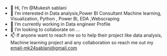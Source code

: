- 👋 Hi, I’m @Mukesh sablani
- 👀 I’m interested in Data analysis,Power BI Consultant Machine learning, Visualization, Python , Power Bi, EDA ,Webscraping
- 🌱 I’m currently working in Data engineer Profile
- 💞️ I’m looking to collaborate on ...
- 📫 If anyone want to reach me so to help their project like data analysis, Machine learning project
    and any collaboration so reach me out my email-mk24sablani@gmail.com

<!---
mukeshsablani3126/mukeshsablani3126 is a ✨ special ✨ repository because its `README.md` (this file) appears on your GitHub profile.
You can click the Preview link to take a look at your changes.
--->
